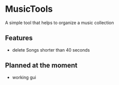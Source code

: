 # MusicTools
A simple tool that helps to organize a music collection

## Features
- delete Songs shorter than 40 seconds

## Planned at the moment
- working gui
